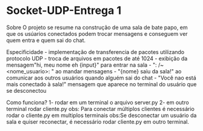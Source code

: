 # Socket-UDP-Entrega 1

Sobre 
     O projeto se resume na construção de uma sala de bate papo, em que os usúarios conectados  podem trocar mensagens e conseguem ver quem entra e quem sai do chat.

Especificidade
    - implementação de transferencia de pacotes utilizando protocolo UDP
    - troca de arquivos em pacotes de até 1024
    - exibição da mensagem"hi, meu nome eh {input}" para entrar na sala
    - "<IP>: <PORTA> /~<nome_usuario>: <mensagem> <hora-data>"  ao mandar mensagens
    - "{nome} saiu da sala!" ao comunicar aos outros usuários quando alguém sai do chat
    - "Você nao está  mais conectado à sala!" mensagem que aparece no terminal do usuário que se desconectou 

Como funciona?
    1- rodar em um terminal o arquivo server.py 
    2- em outro terminal rodar cliente.py
    obs: Para conectar múltiplos clientes é necessário rodar o cliente.py em multiplos terminais
    obs:Se desconectar um usuário da sala e quiser reconectar, é necessário rodar cliente.py em outro terminal.

